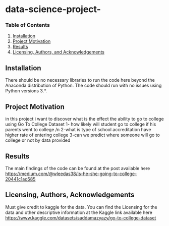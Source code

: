 # data-science-project-

### Table of Contents

1. [Installation](#installation)
2. [Project Motivation](#motivation)
3. [Results](#results)
4. [Licensing, Authors, and Acknowledgements](#licensing)

## Installation <a name="installation"></a>

There should be no necessary libraries to run the code here beyond the Anaconda distribution of Python.  The code should run with no issues using Python versions 3.*.

## Project Motivation<a name="motivation"></a>

in this project i want to discover what is the effect the ability to go to college using Go To College Dataset 
1- how likely will student go to college if his parents went to college /n
2-what is type of school accreditation have higher rate of entering college
3-can we predict where someone will go to college or not by data provided

## Results<a name="results"></a>

The main findings of the code can be found at the post available here https://medium.com/@wleedas38/is-he-she-going-to-college-20441c1ad585

## Licensing, Authors, Acknowledgements<a name="licensing"></a>

Must give credit to kaggle  for the data.  You can find the Licensing for the data and other descriptive information at the Kaggle link available here https://www.kaggle.com/datasets/saddamazyazy/go-to-college-dataset

